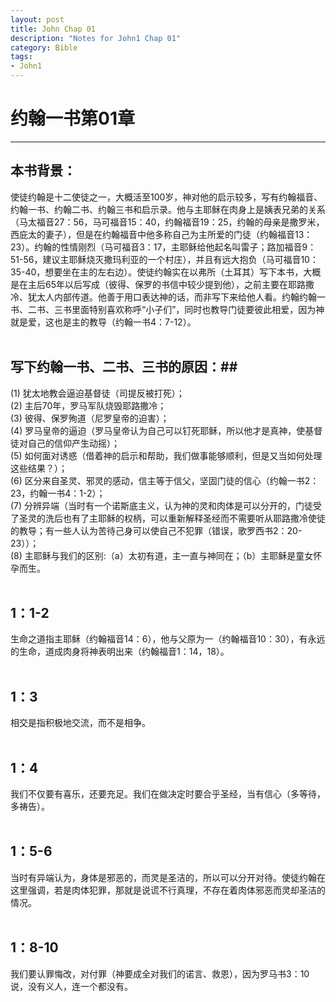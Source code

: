 ```yaml
--- 
layout: post
title: John Chap 01
description: "Notes for John1 Chap 01"
category: Bible
tags: 
- John1
---
```


# 约翰一书第01章

----------------

## 本书背景：<br>
使徒约翰是十二使徒之一，大概活至100岁，神对他的启示较多，写有约翰福音、约翰一书、约翰二书、约翰三书和启示录。他与主耶稣在肉身上是姨表兄弟的关系（马太福音27：56，马可福音15：40，约翰福音19：25，约翰的母亲是撒罗米，西庇太的妻子），但是在约翰福音中他多称自己为主所爱的门徒（约翰福音13：23）。约翰的性情刚烈（马可福音3：17，主耶稣给他起名叫雷子；路加福音9：51-56，建议主耶稣烧灭撒玛利亚的一个村庄），并且有远大抱负（马可福音10：35-40，想要坐在主的左右边）。使徒约翰实在以弗所（土耳其）写下本书，大概是在主后65年以后写成（彼得、保罗的书信中较少提到他），之前主要在耶路撒冷、犹太人内部传道。他善于用口表达神的话，而非写下来给他人看。约翰约翰一书、二书、三书里面特别喜欢称呼“小子们”，同时也教导门徒要彼此相爱，因为神就是爱，这也是主的教导（约翰一书4：7-12）。<br><br>

## 写下约翰一书、二书、三书的原因：##<br>
(1) 犹太地教会逼迫基督徒（司提反被打死）；<br>
(2) 主后70年，罗马军队烧毁耶路撒冷；<br>
(3) 彼得、保罗殉道（尼罗皇帝的迫害）；<br>
(4) 罗马皇帝的逼迫（罗马皇帝认为自己可以钉死耶稣，所以他才是真神，使基督徒对自己的信仰产生动摇）；<br>
(5) 如何面对诱惑（借着神的启示和帮助，我们做事能够顺利，但是又当如何处理这些结果？）；<br>
(6) 区分来自圣灵、邪灵的感动，信主等于信父，坚固门徒的信心（约翰一书2：23，约翰一书4：1-2）；<br>
(7) 分辨异端（当时有一个诺斯底主义，认为神的灵和肉体是可以分开的，门徒受了圣灵的洗后也有了主耶稣的权柄，可以重新解释圣经而不需要听从耶路撒冷使徒的教导；有一些人认为苦待己身可以使自己不犯罪（错误，歌罗西书2：20-23））；<br>
(8) 主耶稣与我们的区别:（a）太初有道，主一直与神同在；（b）主耶稣是童女怀孕而生。<br><br>

## 1：1-2<br>

生命之道指主耶稣（约翰福音14：6），他与父原为一（约翰福音10：30），有永远的生命，道成肉身将神表明出来（约翰福音1：14，18）。<br><br>

## 1：3<br>

相交是指积极地交流，而不是相争。<br><br>

## 1：4<br>

我们不仅要有喜乐，还要充足。我们在做决定时要合乎圣经，当有信心（多等待，多祷告）。<br><br>

## 1：5-6<br>

当时有异端认为，身体是邪恶的，而灵是圣洁的，所以可以分开对待。使徒约翰在这里强调，若是肉体犯罪，那就是说谎不行真理，不存在着肉体邪恶而灵却圣洁的情况。<br><br>

## 1：8-10<br>

我们要认罪悔改，对付罪（神要成全对我们的诺言、救恩），因为罗马书3：10说，没有义人，连一个都没有。
